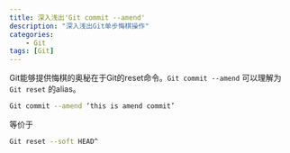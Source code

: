 ```yaml
---
title: 深入浅出'Git commit --amend'
description: "深入浅出Git单步悔棋操作"
categories:
    - Git
tags: [Git]
---
```


Git能够提供悔棋的奥秘在于Git的reset命令。`Git commit --amend` 可以理解为`Git reset` 的alias。
``` bash
Git commit --amend ‘this is amend commit’
```
等价于
``` bash
Git reset --soft HEAD^
```
